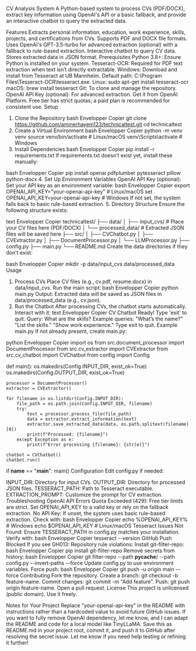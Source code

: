 CV Analysis System
A Python-based system to process CVs (PDF/DOCX), extract key information using OpenAI's API or a basic fallback, and provide an interactive chatbot to query the extracted data.

Features
Extracts personal information, education, work experience, skills, projects, and certifications from CVs.
Supports PDF and DOCX file formats.
Uses OpenAI's GPT-3.5-turbo for advanced extraction (optional) with a fallback to rule-based extraction.
Interactive chatbot to query CV data.
Stores extracted data in JSON format.
Prerequisites
Python 3.8+: Ensure Python is installed on your system.
Tesseract-OCR: Required for PDF text extraction when text isn’t directly extractable.
Windows: Download and install from Tesseract at UB Mannheim. Default path: C:\Program Files\Tesseract-OCR\tesseract.exe.
Linux: sudo apt-get install tesseract-ocr
macOS: brew install tesseract
Git: To clone and manage the repository.
OpenAI API Key (optional): For advanced extraction. Get it from OpenAI Platform. Free tier has strict quotas; a paid plan is recommended for consistent use.
Setup
1. Clone the Repository
bash
Envelopper
Copier
git clone https://github.com/aminerhayem123/technicaltest.git
cd technicaltest
2. Create a Virtual Environment
bash
Envelopper
Copier
python -m venv venv
source venv/bin/activate  # Linux/macOS
venv\Scripts\activate     # Windows
3. Install Dependencies
bash
Envelopper
Copier
pip install -r requirements.txt
If requirements.txt doesn’t exist yet, install these manually:

bash
Envelopper
Copier
pip install openai pdfplumber pytesseract pillow python-docx
4. Set Up Environment Variables
OpenAI API Key (optional):
Set your API key as an environment variable:
bash
Envelopper
Copier
export OPENAI_API_KEY="your-openai-api-key"  # Linux/macOS
set OPENAI_API_KEY=your-openai-api-key      # Windows
If not set, the system falls back to basic rule-based extraction.
5. Directory Structure
Ensure the following structure exists:

text
Envelopper
Copier
technicaltest/
├── data/
│   ├── input_cvs/       # Place your CV files here (PDF/DOCX)
│   └── processed_data/  # Extracted JSON files will be saved here
├── src/
│   ├── CVChatbot.py
│   ├── CVExtractor.py
│   ├── DocumentProcessor.py
│   └── LLMProcessor.py
├── config.py
├── main.py
└── README.md
Create the data directories if they don’t exist:

bash
Envelopper
Copier
mkdir -p data/input_cvs data/processed_data
Usage
1. Process CVs
Place CV files (e.g., cv.pdf, resume.docx) in data/input_cvs.
Run the main script:
bash
Envelopper
Copier
python main.py
Output: Extracted data will be saved as JSON files in data/processed_data (e.g., cv.json).
2. Run the Chatbot
After processing CVs, the chatbot starts automatically.
Interact with it:
text
Envelopper
Copier
CV Chatbot Ready! Type 'exit' to quit.
Query: What are the skills?
Example queries:
"What’s the name?"
"List the skills."
"Show work experience."
Type exit to quit.
Example main.py
If not already present, create main.py:

python
Envelopper
Copier
import os
from src.document_processor import DocumentProcessor
from src.cv_extractor import CVExtractor
from src.cv_chatbot import CVChatbot
from config import Config

def main():
    os.makedirs(Config.INPUT_DIR, exist_ok=True)
    os.makedirs(Config.OUTPUT_DIR, exist_ok=True)

    processor = DocumentProcessor()
    extractor = CVExtractor()

    for filename in os.listdir(Config.INPUT_DIR):
        file_path = os.path.join(Config.INPUT_DIR, filename)
        try:
            text = processor.process_file(file_path)
            data = extractor.extract_information(text)
            extractor.save_extracted_data(data, os.path.splitext(filename)[0])
            print(f"Processed: {filename}")
        except Exception as e:
            print(f"Error processing {filename}: {str(e)}")

    chatbot = CVChatbot()
    chatbot.run()

if __name__ == "__main__":
    main()
Configuration
Edit config.py if needed:

INPUT_DIR: Directory for input CVs.
OUTPUT_DIR: Directory for processed JSON files.
TESSERACT_PATH: Path to Tesseract executable.
EXTRACTION_PROMPT: Customize the prompt for CV extraction.
Troubleshooting
OpenAI API Errors
Quota Exceeded (429): Free tier limits are strict. Set OPENAI_API_KEY to a valid key or rely on the fallback extraction.
No API Key: If unset, the system uses basic rule-based extraction. Check with:
bash
Envelopper
Copier
echo %OPENAI_API_KEY%  # Windows
echo $OPENAI_API_KEY   # Linux/macOS
Tesseract Issues
Not Found: Ensure TESSERACT_PATH in config.py matches your installation. Verify with:
bash
Envelopper
Copier
tesseract --version
GitHub Push Blocked
If you see GH013: Repository rule violations:
Install git-filter-repo:
bash
Envelopper
Copier
pip install git-filter-repo
Remove secrets from history:
bash
Envelopper
Copier
git filter-repo --path __pycache__/ --path config.py --invert-paths --force
Update config.py to use environment variables.
Force push:
bash
Envelopper
Copier
git push -u origin main --force
Contributing
Fork the repository.
Create a branch: git checkout -b feature-name.
Commit changes: git commit -m "Add feature".
Push: git push origin feature-name.
Open a pull request.
License
This project is unlicensed (public domain). Use it freely.

Notes for Your Project
Replace "your-openai-api-key" in the README with instructions rather than a hardcoded value to avoid future GitHub issues.
If you want to fully remove OpenAI dependency, let me know, and I can adapt the README and code for a local model like TinyLLaMA.
Save this as README.md in your project root, commit it, and push it to GitHub after resolving the secret issue. Let me know if you need help testing or refining it further!
